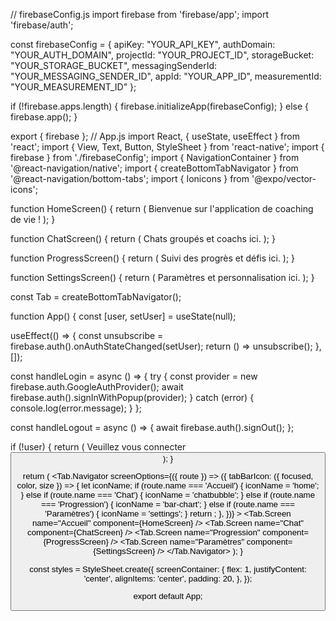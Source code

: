 // firebaseConfig.js
import firebase from 'firebase/app';
import 'firebase/auth';

const firebaseConfig = {
  apiKey: "YOUR_API_KEY",
  authDomain: "YOUR_AUTH_DOMAIN",
  projectId: "YOUR_PROJECT_ID",
  storageBucket: "YOUR_STORAGE_BUCKET",
  messagingSenderId: "YOUR_MESSAGING_SENDER_ID",
  appId: "YOUR_APP_ID",
  measurementId: "YOUR_MEASUREMENT_ID"
};

if (!firebase.apps.length) {
  firebase.initializeApp(firebaseConfig);
} else {
  firebase.app();
}

export { firebase };
// App.js
import React, { useState, useEffect } from 'react';
import { View, Text, Button, StyleSheet } from 'react-native';
import { firebase } from './firebaseConfig';
import { NavigationContainer } from '@react-navigation/native';
import { createBottomTabNavigator } from '@react-navigation/bottom-tabs';
import { Ionicons } from '@expo/vector-icons';

function HomeScreen() {
  return (
    <View style={styles.screenContainer}>
      <Text>Bienvenue sur l'application de coaching de vie !</Text>
    </View>
  );
}

function ChatScreen() {
  return (
    <View style={styles.screenContainer}>
      <Text>Chats groupés et coachs ici.</Text>
    </View>
  );
}

function ProgressScreen() {
  return (
    <View style={styles.screenContainer}>
      <Text>Suivi des progrès et défis ici.</Text>
    </View>
  );
}

function SettingsScreen() {
  return (
    <View style={styles.screenContainer}>
      <Text>Paramètres et personnalisation ici.</Text>
    </View>
  );
}

const Tab = createBottomTabNavigator();

function App() {
  const [user, setUser] = useState(null);

  useEffect(() => {
    const unsubscribe = firebase.auth().onAuthStateChanged(setUser);
    return () => unsubscribe();
  }, []);

  const handleLogin = async () => {
    try {
      const provider = new firebase.auth.GoogleAuthProvider();
      await firebase.auth().signInWithPopup(provider);
    } catch (error) {
      console.log(error.message);
    }
  };

  const handleLogout = async () => {
    await firebase.auth().signOut();
  };

  if (!user) {
    return (
      <View style={styles.screenContainer}>
        <Text>Veuillez vous connecter</Text>
        <Button title="Se connecter avec Google" onPress={handleLogin} />
      </View>
    );
  }

  return (
    <NavigationContainer>
      <Tab.Navigator
        screenOptions={({ route }) => ({
          tabBarIcon: ({ focused, color, size }) => {
            let iconName;
            if (route.name === 'Accueil') {
              iconName = 'home';
            } else if (route.name === 'Chat') {
              iconName = 'chatbubble';
            } else if (route.name === 'Progression') {
              iconName = 'bar-chart';
            } else if (route.name === 'Paramètres') {
              iconName = 'settings';
            }
            return <Ionicons name={iconName} size={size} color={color} />;
          },
        })}
      >
        <Tab.Screen name="Accueil" component={HomeScreen} />
        <Tab.Screen name="Chat" component={ChatScreen} />
        <Tab.Screen name="Progression" component={ProgressScreen} />
        <Tab.Screen name="Paramètres" component={SettingsScreen} />
      </Tab.Navigator>
    </NavigationContainer>
  );
}

const styles = StyleSheet.create({
  screenContainer: {
    flex: 1,
    justifyContent: 'center',
    alignItems: 'center',
    padding: 20,
  },
});

export default App;
